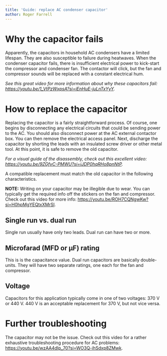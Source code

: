 ```yaml
---
title: 'Guide: replace AC condenser capacitor'
author: Roger Farrell
---
```


# Why the capacitor fails

Apparently, the capacitors in household AC condensers have a limited
lifespan. They are also susceptible to failure during heatwaves. When
the condenser capacitor fails, there is insufficient electrical power to
kick-start the compressor and condenser fan. The contactor will click,
but the fan and compressor sounds will be replaced with a constant
electrical hum.

*See this great video for more information about why these capacitors
fail: <https://youtu.be/1_VtPzWxpsA?si=iEnHuE-juLnTxYyY>.*

# How to replace the capacitor

Replacing the capacitor is a fairly straightforward process. Of course,
one begins by disconnecting any electrical circuits that could be
sending power to the AC. You should also disconnect power at the AC
external contactor box. You can then remove the electrical access panel.
Next, discharge the capacitor by shorting the leads with an insulated
screw driver or other metal tool. At this point, it is safe to remove
the old capacitor.

*For a visual guide of the disassembly, check out this
excellent video: <https://youtu.be/9ZGfvC-PMWU?si=iJDP0hqRHo8pnNtP>.*

A compatible replacement must match the old capacitor in the following
characteristics.

**NOTE:** Writing on your capacitor may be illegible due to wear. You can
typically get the required info off the stickers on the fan and
compressor. Check out this video for more info:
<https://youtu.be/ROH7CQNgwKw?si=H0hpMgYEQtxXMrSl>.

## Single run vs. dual run

Single run usually have only two leads. Dual run can have two or more.

## Microfarad (MFD or μF) rating

This is is the capacitance value. Dual run capacitors are basically
double-units. They will have two separate ratings, one each for the fan
and compressor.

## Voltage

Capacitors for this application typically come in one of two voltages:
370 V or 440 V. 440 V is an acceptable replacement for 370 V, but not
vice versa.

# Further troubleshooting

The capacitor may not be the issue. Check out this video for a rather
exhaustive troubleshooting procedure for AC problems:
<https://youtu.be/wzAA4dlp_70?si=WO3Q-ihSdxp8ZMwk>.
